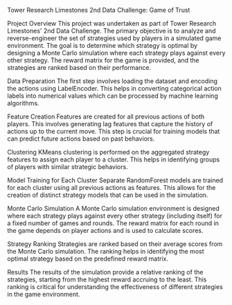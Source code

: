Tower Research Limestones 2nd Data Challenge: Game of Trust

Project Overview
This project was undertaken as part of Tower Research Limestones' 2nd Data Challenge. The primary objective is to analyze and reverse-engineer the set of strategies used by players in a simulated game environment. The goal is to determine which strategy is optimal by designing a Monte Carlo simulation where each strategy plays against every other strategy. The reward matrix for the game is provided, and the strategies are ranked based on their performance.

Data Preparation
The first step involves loading the dataset and encoding the actions using LabelEncoder. This helps in converting categorical action labels into numerical values which can be processed by machine learning algorithms.

Feature Creation
Features are created for all previous actions of both players. This involves generating lag features that capture the history of actions up to the current move. This step is crucial for training models that can predict future actions based on past behaviors.

Clustering
KMeans clustering is performed on the aggregated strategy features to assign each player to a cluster. This helps in identifying groups of players with similar strategic behaviors.

Model Training for Each Cluster
Separate RandomForest models are trained for each cluster using all previous actions as features. This allows for the creation of distinct strategy models that can be used in the simulation.

Monte Carlo Simulation
A Monte Carlo simulation environment is designed where each strategy plays against every other strategy (including itself) for a fixed number of games and rounds. The reward matrix for each round in the game depends on player actions and is used to calculate scores.

Strategy Ranking
Strategies are ranked based on their average scores from the Monte Carlo simulation. The ranking helps in identifying the most optimal strategy based on the predefined reward matrix.

Results
The results of the simulation provide a relative ranking of the strategies, starting from the highest reward accruing to the least. This ranking is critical for understanding the effectiveness of different strategies in the game environment.
